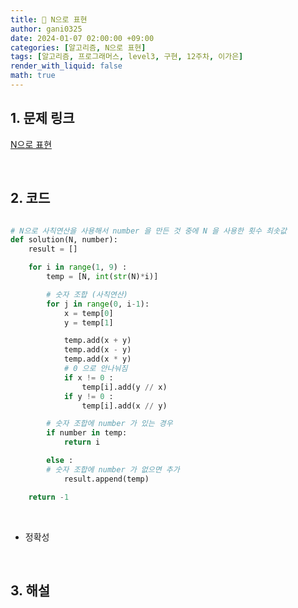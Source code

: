 ```yaml
---
title: 🐢 N으로 표현
author: gani0325
date: 2024-01-07 02:00:00 +09:00
categories: [알고리즘, N으로 표현]
tags: [알고리즘, 프로그래머스, level3, 구현, 12주차, 이가은]
render_with_liquid: false
math: true
---
```


## 1. 문제 링크

[N으로 표현](https://school.programmers.co.kr/learn/courses/30/lessons/42895)

<br>

## 2. 코드

```python

# N으로 사칙연산을 사용해서 number 을 만든 것 중에 N 을 사용한 횟수 최솟값
def solution(N, number):
    result = []

    for i in range(1, 9) :
        temp = [N, int(str(N)*i)]

        # 숫자 조합 (사칙연산)
        for j in range(0, i-1):
            x = temp[0]
            y = temp[1]

            temp.add(x + y)
            temp.add(x - y)
            temp.add(x * y)
            # 0 으로 안나눠짐
            if x != 0 :
                temp[i].add(y // x)
            if y != 0 :
                temp[i].add(x // y)

        # 숫자 조합에 number 가 있는 경우
        if number in temp:
            return i

        else :
        # 숫자 조합에 number 가 없으면 추가
            result.append(temp)

    return -1
```

<br>

- 정확성

<br>

## 3. 해설

